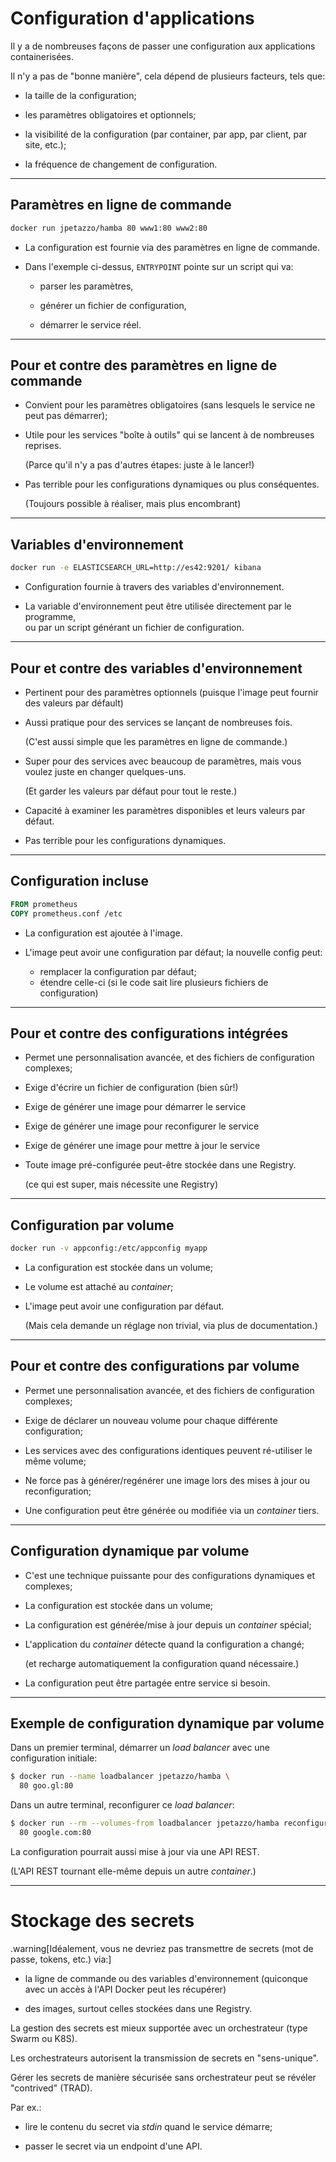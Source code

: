 # Configuration d'applications

Il y a de nombreuses façons de passer une configuration aux applications containerisées.

Il n'y a pas de "bonne manière", cela dépend de plusieurs facteurs, tels que:

* la taille de la configuration;

* les paramètres obligatoires et optionnels;

* la visibilité de la configuration (par container, par app, par client, par site, etc.);

* la fréquence de changement de configuration.

---

## Paramètres en ligne de commande

```bash
docker run jpetazzo/hamba 80 www1:80 www2:80
```

* La configuration est fournie via des paramètres en ligne de commande.

* Dans l'exemple ci-dessus, `ENTRYPOINT` pointe sur un script qui va:
  - parser les paramètres,

  - générer un fichier de configuration,

  - démarrer le service réel.

---

## Pour et contre des paramètres en ligne de commande

* Convient pour les paramètres obligatoires (sans lesquels le service ne peut pas démarrer);

* Utile pour les services "boîte à outils" qui se lancent à de nombreuses reprises.

  (Parce qu'il n'y a pas d'autres étapes: juste à le lancer!)

* Pas terrible pour les configurations dynamiques ou plus conséquentes.

  (Toujours possible à réaliser, mais plus encombrant)

---

## Variables d'environnement

```bash
docker run -e ELASTICSEARCH_URL=http://es42:9201/ kibana
```

* Configuration fournie à travers des variables d'environnement.

* La variable d'environnement peut être utilisée directement par le programme,
<br/> ou par un script générant un fichier de configuration.

---

## Pour et contre des variables d'environnement

* Pertinent pour des paramètres optionnels (puisque l'image peut fournir des valeurs par défault)

* Aussi pratique pour des services se lançant de nombreuses fois.

  (C'est aussi simple que les paramètres en ligne de commande.)

* Super pour des services avec beaucoup de paramètres, mais vous voulez juste en changer quelques-uns.

  (Et garder les valeurs par défaut pour tout le reste.)

* Capacité à examiner les paramètres disponibles et leurs valeurs par défaut.

* Pas terrible pour les configurations dynamiques.

---

## Configuration incluse

```dockerfile
FROM prometheus
COPY prometheus.conf /etc
```

* La configuration est ajoutée à l'image.

* L'image peut avoir une configuration par défaut; la nouvelle config peut:
  - remplacer la configuration par défaut;
  - étendre celle-ci (si le code sait lire plusieurs fichiers de configuration)

---

## Pour et contre des configurations intégrées

* Permet une personnalisation avancée, et des fichiers de configuration complexes;

* Exige d'écrire un fichier de configuration (bien sûr!)

* Exige de générer une image pour démarrer le service

* Exige de générer une image pour reconfigurer le service

* Exige de générer une image pour mettre à jour le service

* Toute image pré-configurée peut-être stockée dans une Registry.

  (ce qui est super, mais nécessite une Registry)

---

## Configuration par volume

```bash
docker run -v appconfig:/etc/appconfig myapp
```

* La configuration est stockée dans un volume;

* Le volume est attaché au _container_;

* L'image peut avoir une configuration par défaut.

   (Mais cela demande un réglage non trivial, via plus de documentation.)

---

## Pour et contre des configurations par volume

* Permet une personnalisation avancée, et des fichiers de configuration complexes;

* Exige de déclarer un nouveau volume pour chaque différente configuration;

* Les services avec des configurations identiques peuvent ré-utiliser le même volume;

* Ne force pas à générer/regénérer une image lors des mises à jour ou reconfiguration;

* Une configuration peut être générée ou modifiée via un _container_ tiers.

---

## Configuration dynamique par volume

* C'est une technique puissante pour des configurations dynamiques et complexes;

* La configuration est stockée dans un volume;

* La configuration est générée/mise à jour depuis un _container_ spécial;

* L'application du _container_ détecte quand la configuration a changé;

  (et recharge automatiquement la configuration quand nécessaire.)

* La configuration peut être partagée entre service si besoin.

---

## Exemple de configuration dynamique par volume

Dans un premier terminal, démarrer un _load balancer_ avec une configuration initiale:

```bash
$ docker run --name loadbalancer jpetazzo/hamba \
  80 goo.gl:80
```

Dans un autre terminal, reconfigurer ce _load balancer_:

```bash
$ docker run --rm --volumes-from loadbalancer jpetazzo/hamba reconfigure \
  80 google.com:80
```

La configuration pourrait aussi mise à jour via une API REST.

(L'API REST tournant elle-même depuis un autre _container_.)

---

# Stockage des secrets

.warning[Idéalement, vous ne devriez pas transmettre de secrets (mot de passe, tokens, etc.) via:]

* la ligne de commande ou des variables d'environnement (quiconque avec un accès à l'API Docker peut les récupérer)

* des images, surtout celles stockées dans une Registry.

La gestion des secrets est mieux supportée avec un orchestrateur (type Swarm ou K8S).

Les orchestrateurs autorisent la transmission de secrets en "sens-unique".

Gérer les secrets de manière sécurisée sans orchestrateur peut se révéler "contrived" (TRAD).

Par ex.:

- lire le contenu du secret via _stdin_ quand le service démarre;

- passer le secret via un endpoint d'une API.
